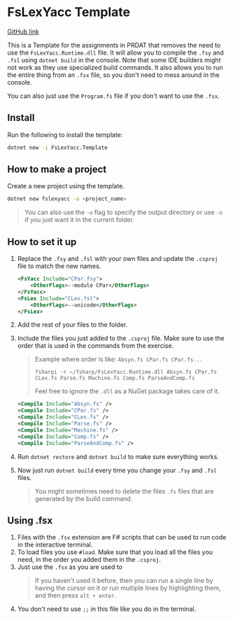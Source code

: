# FsLexYacc Template

[GitHub link](https://github.com/PatrickMatthiesen/PSD_Assignments/tree/main/FsLexYacc_template)

This is a Template for the assignments in PRDAT that removes the need to use the `FsLexYacc.Runtime.dll` file. It will allow you to compile the `.fsy` and `.fsl` using `dotnet build` in the console. Note that some IDE builders might not work as they use specialized build commands.
It also allows you to run the entire thing from an `.fsx` file, so you don't need to mess around in the console.

You can also just use the `Program.fs` file if you don't want to use the `.fsx`.

## Install

Run the following to install the template:

```sh
dotnet new -i FsLexYacc.Template
```

## How to make a project

Create a new project using the template.

```sh
dotnet new fslexyacc -o <project_name>
```

> You can also use the `-o` flag to specify the output directory or use `-n` if you just want it in the current folder.

## How to set it up

1. Replace the `.fsy` and `.fsl` with your own files and update the `.csproj` file to match the new names.

    ```xml
    <FsYacc Include="CPar.fsy">
        <OtherFlags>--module CPar</OtherFlags>
    </FsYacc>
    <FsLex Include="CLex.fsl">
        <OtherFlags>--unicode</OtherFlags>
    </FsLex>
    ```

2. Add the rest of your files to the folder.

3. Include the files you just added to the `.csproj` file. Make sure to use the order that is used in the commands from the exercise.
   > Example where order is like: `Absyn.fs CPar.fs CPar.fs...`
   >
   > `fsharpi -r ~/fsharp/FsLexYacc.Runtime.dll Absyn.fs CPar.fs CLex.fs Parse.fs Machine.fs Comp.fs ParseAndComp.fs`
   >
   > Feel free to ignore the `.dll` as a NuGet package takes care of it.

    ```xml
    <Compile Include="Absyn.fs" />
    <Compile Include="CPar.fs" />
    <Compile Include="CLex.fs" />
    <Compile Include="Parse.fs" />
    <Compile Include="Machine.fs" />
    <Compile Include="Comp.fs" />
    <Compile Include="ParseAndComp.fs" />
    ```

4. Run `dotnet restore` and `dotnet build` to make sure everything works.
5. Now just run `dotnet build` every time you change your `.fsy` and `.fsl` files.
   > You might sometimes need to delete the files `.fs` files that are generated by the build command.

## Using .fsx

1. Files with the `.fsx` extension are F# scripts that can be used to run code in the interactive terminal.
2. To load files you use `#load`. Make sure that you load all the files you need, in the order you added them in the `.csproj`.
3. Just use the `.fsx` as you are used to
   > If you haven't used it before, then you can run a single line by having the cursor on it or run multiple lines by highlighting them, and then press `alt + enter`.
4. You don't need to use `;;` in this file like you do in the terminal.
